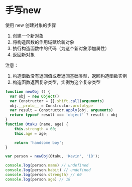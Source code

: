 # 手写new
使用 new 创建对象的步骤
1. 创建一个新对象
2. 将构造函数的作用域赋给新对象
3. 执行构造函数中的代码（为这个新对象添加属性）
4. 返回新对象

注意：
1. 构造函数没有返回值或者返回基础类型，返回构造函数实例
2. 构造函数返回复杂类型，实例为这个复杂类型

```javascript
function newObj () {
  var obj = new Object()
  var Constructor = [].shift.call(arguments)
  obj.__proto__ = Constructor.prototype
  var result = Constructor.apply(obj, arguments)
  return typeof result === 'object' ? result : obj
}
function Otaku (name, age) {
    this.strength = 60;
    this.age = age;

    return 'handsome boy';
}

var person = newObj(Otaku, 'Kevin', '18');

console.log(person.name) // undefined
console.log(person.habit) // undefined
console.log(person.strength) // 60
console.log(person.age) // 18
```
